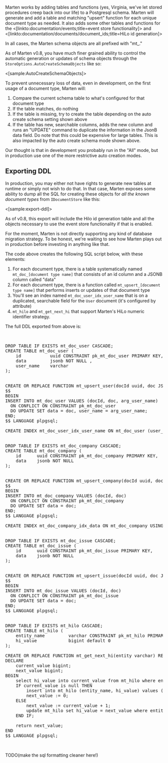 <!--Title:Marten and the Postgresql Schema-->
<!--Url:schema-->

Marten works by adding tables and functions (yes, Virginia, we've let stored procedures creep back into our life) to a Postgresql schema. Marten will generate and add a table and matching "upsert" function for each unique document type as needed. It also adds some other tables and functions for the <[linkto:documentation/events;title=event store functionality]> and <[linkto:documentation/documents/document_ids;title=HiLo id generation]>

In all cases, the Marten schema objects are all prefixed with "mt_."

As of Marten v0.8, you have much finer grained ability to control the automatic generation or updates of schema objects through the 
`StoreOptions.AutoCreateSchemaObjects` like so:

<[sample:AutoCreateSchemaObjects]>

To prevent unnecessary loss of data, even in development, on the first usage of a document type, Marten will:

1. Compare the current schema table to what's configured for that document type
1. If the table matches, do nothing
1. If the table is missing, try to create the table depending on the auto create schema setting shown above
1. If the table has new, searchable columns, adds the new column and runs an "UPDATE" command to duplicate the 
   information in the JsonB data field. Do note that this could be expensive for large tables. This is also impacted
   by the auto create schema mode shown above.

Our thought is that in development you probably run in the "All" mode, but in production use one of the more restrictive auto creation modes.

## Exporting DDL

In production, you
may either not have rights to generate new tables at runtime or simply not wish to do that. In that case, Marten exposes some ability to dump all
the SQL for creating these objects for *all the known document types* from `IDocumentStore` like this:

<[sample:export-ddl]>

As of v0.8, this export will include the Hilo id generation table and all the objects necessary to use the event store functionality if that is enabled.

For the moment, Marten is not directly supporting any kind of database migration strategy. To be honest, we're waiting to see how Marten plays out in production before investing in anything like that.

The code above creates the following SQL script below, with these elements:

1. For each document type, there is a table systematically named `mt_doc_[document type name]` that consists of an id column and a 
   JSONB column called "data"
1. For each document type, there is a function called `mt_upsert_[document type name]` that performs inserts or updates of that document type
1. You'll see an index named `mt_doc_user_idx_user_name` that is on a duplicated, searchable field for the `User` document (it's configured by attribute)
1. `mt_hilo` and `mt_get_next_hi` that support Marten's HiLo numeric identifier strategy.


The full DDL exported from above is:

<pre>


DROP TABLE IF EXISTS mt_doc_user CASCADE;
CREATE TABLE mt_doc_user (
    id           uuid CONSTRAINT pk_mt_doc_user PRIMARY KEY,
    data         jsonb NOT NULL ,
    user_name    varchar 
);


CREATE OR REPLACE FUNCTION mt_upsert_user(docId uuid, doc JSONB, arg_user_name varchar) RETURNS VOID AS
$$
BEGIN
INSERT INTO mt_doc_user VALUES (docId, doc, arg_user_name)
  ON CONFLICT ON CONSTRAINT pk_mt_doc_user
  DO UPDATE SET data = doc, user_name = arg_user_name;
END;
$$ LANGUAGE plpgsql;

CREATE INDEX mt_doc_user_idx_user_name ON mt_doc_user (user_name)


DROP TABLE IF EXISTS mt_doc_company CASCADE;
CREATE TABLE mt_doc_company (
    id      uuid CONSTRAINT pk_mt_doc_company PRIMARY KEY,
    data    jsonb NOT NULL 
);


CREATE OR REPLACE FUNCTION mt_upsert_company(docId uuid, doc JSONB) RETURNS VOID AS
$$
BEGIN
INSERT INTO mt_doc_company VALUES (docId, doc)
  ON CONFLICT ON CONSTRAINT pk_mt_doc_company
  DO UPDATE SET data = doc;
END;
$$ LANGUAGE plpgsql;

CREATE INDEX mt_doc_company_idx_data ON mt_doc_company USING gin (data jsonb_path_ops)


DROP TABLE IF EXISTS mt_doc_issue CASCADE;
CREATE TABLE mt_doc_issue (
    id      uuid CONSTRAINT pk_mt_doc_issue PRIMARY KEY,
    data    jsonb NOT NULL 
);


CREATE OR REPLACE FUNCTION mt_upsert_issue(docId uuid, doc JSONB) RETURNS VOID AS
$$
BEGIN
INSERT INTO mt_doc_issue VALUES (docId, doc)
  ON CONFLICT ON CONSTRAINT pk_mt_doc_issue
  DO UPDATE SET data = doc;
END;
$$ LANGUAGE plpgsql;


DROP TABLE IF EXISTS mt_hilo CASCADE;
CREATE TABLE mt_hilo (
	entity_name			varchar CONSTRAINT pk_mt_hilo PRIMARY KEY,
	hi_value			bigint default 0
);

CREATE OR REPLACE FUNCTION mt_get_next_hi(entity varchar) RETURNS int AS $$
DECLARE
	current_value bigint;
	next_value bigint;
BEGIN
	select hi_value into current_value from mt_hilo where entity_name = entity;
	IF current_value is null THEN
		insert into mt_hilo (entity_name, hi_value) values (entity, 0);
		next_value := 0;
	ELSE
		next_value := current_value + 1;
		update mt_hilo set hi_value = next_value where entity_name = entity;
	END IF;

	return next_value;
END
$$ LANGUAGE plpgsql;


</pre>


TODO(make the sql formatting cleaner here!)